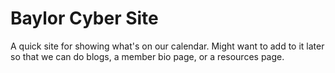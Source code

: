 # Baylor Cyber Site
A quick site for showing what's on our calendar. Might want to add to it later so that we
can do blogs, a member bio page, or a resources page.
